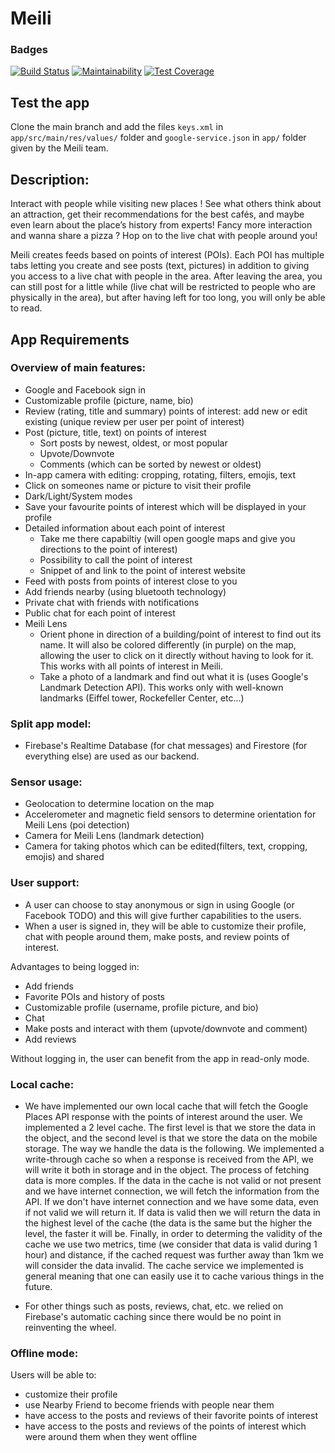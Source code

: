 # Meili
### Badges
[![Build Status](https://api.cirrus-ci.com/github/meili-epfl/Meili.svg)](https://cirrus-ci.com/github/meili-epfl/Meili)
[![Maintainability](https://api.codeclimate.com/v1/badges/a145f81ea17c85e8ef30/maintainability)](https://codeclimate.com/github/meili-epfl/Meili/maintainability)
[![Test Coverage](https://api.codeclimate.com/v1/badges/a145f81ea17c85e8ef30/test_coverage)](https://codeclimate.com/github/meili-epfl/Meili/test_coverage)

## Test the app
Clone the main branch and add the files `keys.xml` in `app/src/main/res/values/` folder and `google-service.json` in `app/` folder given by the Meili team.

## Description:

Interact with people while visiting new places ! See what others think about an attraction, get their recommendations for the best cafés, and maybe even learn about the place’s history from experts! Fancy more interaction and wanna share a pizza ? Hop on to the live chat with people around you!

Meili creates feeds based on points of interest (POIs). Each POI has multiple tabs letting you create and see posts (text, pictures) in addition to giving you access to a live chat with people in the area. After leaving the area, you can still post for a little while (live chat will be restricted to people who are physically in the area), but after having left for too long, you will only be able to read.


## App Requirements

### Overview of main features:
- Google and Facebook sign in
- Customizable profile (picture, name, bio)
- Review (rating, title and summary) points of interest: add new or edit existing (unique review per user per point of interest) 
- Post (picture, title, text) on points of interest
  - Sort posts by newest, oldest, or most popular
  - Upvote/Downvote
  - Comments (which can be sorted by newest or oldest)
- In-app camera with editing: cropping, rotating, filters, emojis, text
- Click on someones name or picture to visit their profile
- Dark/Light/System modes
- Save your favourite points of interest which will be displayed in your profile
- Detailed information about each point of interest
  - Take me there capabiltiy (will open google maps and give you directions to the point of interest)
  - Possibility to call the point of interest
  - Snippet of and link to the point of interest website
- Feed with posts from points of interest close to you
- Add friends nearby (using bluetooth technology)
- Private chat with friends with notifications
- Public chat for each point of interest
- Meili Lens
  - Orient phone in direction of a building/point of interest to find out its name. It will also be colored differently (in purple) on the map, allowing the user to click on it directly without having to look for it. This works with all points of interest in Meili.
  - Take a photo of a landmark and find out what it is (uses Google's Landmark Detection API). This works only with well-known landmarks (Eiffel tower, Rockefeller Center, etc...)

### Split app model:

- Firebase's Realtime Database (for chat messages) and Firestore (for everything else) are used as our backend.

### Sensor usage:

- Geolocation to determine location on the map
- Accelerometer and magnetic field sensors to determine orientation for Meili Lens (poi detection)
- Camera for Meili Lens (landmark detection)
- Camera for taking photos which can be edited(filters, text, cropping, emojis) and shared

### User support:

- A user can choose to stay anonymous or sign in using Google (or Facebook TODO) and this will give further capabilities to the users. 
- When a user is signed in, they will be able to customize their profile, chat with people around them, make posts, and review points of interest.

Advantages to being logged in:

- Add friends
- Favorite POIs and history of posts
- Customizable profile (username, profile picture, and bio)
- Chat
- Make posts and interact with them (upvote/downvote and comment)
- Add reviews

Without logging in, the user can benefit from the app in read-only mode.

### Local cache:

- We have implemented our own local cache that will fetch the Google Places API response with the points of interest around the user. We implemented a 2 level cache. The first level is that we store the data in the object, and the second level is that we store the data on the mobile storage. The way we handle the data is the following. We implemented a write-through cache so when a response is received from the API, we will write it both in storage and in the object. The process of fetching data is more comples. If the data in the cache is not valid or not present and we have internet connection, we will fetch the information from the API. If we don't have internet connection and we have some data, even if not valid we will return it. If data is valid then we will return the data in the highest level of the cache (the data is the same but the higher the level, the faster it will be. Finally, in order to determing the validity of the cache we use two metrics, time  (we consider that data is valid during 1 hour) and distance, if the cached request was further away than 1km we will consider the data invalid. The cache service we implemented is general meaning that one can easily use it to cache various things in the future.

- For other things such as posts, reviews, chat, etc. we relied on Firebase's automatic caching since there would be no point in reinventing the wheel.

### Offline mode:

Users will be able to:
- customize their profile
- use Nearby Friend to become friends with people near them
- have access to the posts and reviews of their favorite points of interest
- have access to the posts and reviews of the points of interest which were around them when they went offline
